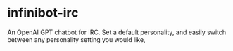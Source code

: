 # infinibot-irc
An OpenAI GPT chatbot for IRC.  Set a default personality, and easily switch between any personality setting you would like, 
